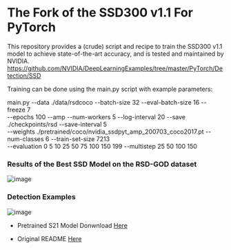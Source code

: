 # The Fork of the SSD300 v1.1 For PyTorch

This repository provides a (crude) script and recipe to train the SSD300 v1.1 model to achieve state-of-the-art accuracy, and is tested and maintained by NVIDIA.
https://github.com/NVIDIA/DeepLearningExamples/tree/master/PyTorch/Detection/SSD

Training can be done using the main.py script with example parameters:

main.py --data ./data/rsdcoco --batch-size 32 --eval-batch-size 16 --freeze 7 <br>
--epochs 100 --amp --num-workers 5 --log-interval 20 --save ./checkpoints/rsd --save-interval 5 <br>
--weights ./pretrained/coco/nvidia_ssdpyt_amp_200703_coco2017.pt --num-classes 6 --train-set-size 7213 <br>
--evaluation 0 5 10 25 50 75 100 150 199 --multistep 25 50 100 150 <br>


### Results of the Best SSD Model on the RSD-GOD dataset

![image](https://github.com/theATM/NviSSD/assets/48883111/8fcacbbc-2b8c-4fe3-af86-00ea53bb7acb)


### Detection Examples

![image](https://github.com/theATM/NviSSD/assets/48883111/fa710736-d77c-4c72-b1ff-6adc23953370)


* Pretrained S21 Model Donwnload [Here](https://drive.google.com/file/d/1TVtVp_qJ0GdEV0s-6AZsdF_A8kXXnT4U/view?usp=sharing) 


* Original README [Here](README_ORIGINAL.md)

